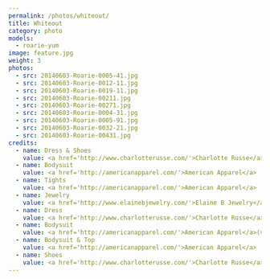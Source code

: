 ```yaml
---
permalink: /photos/whiteout/
title: Whiteout
category: photo
models:
  - roarie-yum
image: feature.jpg
weight: 3
photos:
  - src: 20140603-Roarie-0005-41.jpg
  - src: 20140603-Roarie-0012-11.jpg
  - src: 20140603-Roarie-0019-11.jpg
  - src: 20140603-Roarie-00211.jpg
  - src: 20140603-Roarie-00271.jpg
  - src: 20140603-Roarie-0004-31.jpg
  - src: 20140603-Roarie-0005-91.jpg
  - src: 20140603-Roarie-0032-21.jpg
  - src: 20140603-Roarie-00431.jpg
credits:
  - name: Dress & Shoes
    value: <a href='http://www.charlotterusse.com/'>Charlotte Russe</a>
  - name: Bodysuit
    value: <a href='http://americanapparel.com/'>American Apparel</a>
  - name: Tights
    value: <a href='http://americanapparel.com/'>American Apparel</a>
  - name: Jewelry
    value: <a href='http://www.elainebjewelry.com/'>Elaine B Jewelry</a>
  - name: Dress
    value: <a href='http://www.charlotterusse.com/'>Charlotte Russe</a>
  - name: Bodysuit
    value: <a href='http://americanapparel.com/'>American Apparel</a>(vintage)
  - name: Bodysuit & Top
    value: <a href='http://americanapparel.com/'>American Apparel</a>
  - name: Shoes
    value: <a href='http://www.charlotterusse.com/'>Charlotte Russe</a>
---
```

